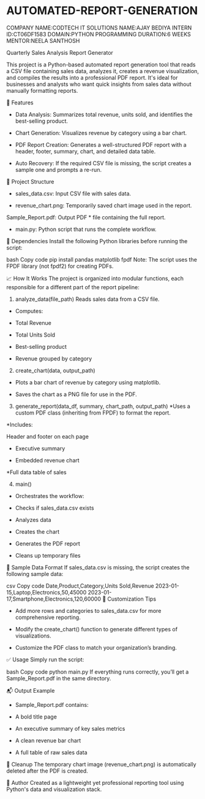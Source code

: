 # AUTOMATED-REPORT-GENERATION
COMPANY NAME:CODTECH IT SOLUTIONS
NAME:AJAY BEDIYA 
INTERN ID:CT06DF1583
DOMAIN:PYTHON PROGRAMMING
DURATION:6 WEEKS
MENTOR:NEELA SANTHOSH

Quarterly Sales Analysis Report Generator

This project is a Python-based automated report generation tool that reads a CSV file containing sales data, analyzes it, creates a revenue visualization, and compiles the results into a professional PDF report. It's ideal for businesses and analysts who want quick insights from sales data without manually formatting reports.

🚀 Features
* Data Analysis: Summarizes total revenue, units sold, and identifies the best-selling product.

* Chart Generation: Visualizes revenue by category using a bar chart.

* PDF Report Creation: Generates a well-structured PDF report with a header, footer, summary, chart, and detailed data table.

* Auto Recovery: If the required CSV file is missing, the script creates a sample one and prompts a re-run.

📂 Project Structure
* sales_data.csv: Input CSV file with sales data.

* revenue_chart.png: Temporarily saved chart image used in the report.

Sample_Report.pdf: Output PDF * file containing the full report.

* main.py: Python script that runs the complete workflow.

🧰 Dependencies
Install the following Python libraries before running the script:

bash
Copy code
pip install pandas matplotlib fpdf
Note: The script uses the FPDF library (not fpdf2) for creating PDFs.

📈 How It Works
The project is organized into modular functions, each responsible for a different part of the report pipeline:

1. analyze_data(file_path)
Reads sales data from a CSV file.

* Computes:

* Total Revenue

* Total Units Sold

* Best-selling product

* Revenue grouped by category

2. create_chart(data, output_path)
* Plots a bar chart of revenue by category using matplotlib.

* Saves the chart as a PNG file for use in the PDF.

3. generate_report(data_df, summary, chart_path, output_path)
*Uses a custom PDF class (inheriting from FPDF) to format the report.

*Includes:

Header and footer on each page

* Executive summary

* Embedded revenue chart

*Full data table of sales

4. main()
* Orchestrates the workflow:

* Checks if sales_data.csv exists

* Analyzes data

* Creates the chart

* Generates the PDF report

* Cleans up temporary files

📌 Sample Data Format
If sales_data.csv is missing, the script creates the following sample data:

csv
Copy code
Date,Product,Category,Units Sold,Revenue
2023-01-15,Laptop,Electronics,50,45000
2023-01-17,Smartphone,Electronics,120,60000
📝 Customization Tips
* Add more rows and categories to sales_data.csv for more comprehensive reporting.

* Modify the create_chart() function to generate different types of visualizations.

* Customize the PDF class to match your organization’s branding.

✅ Usage
Simply run the script:

bash
Copy code
python main.py
If everything runs correctly, you’ll get a Sample_Report.pdf in the same directory.

📬 Output Example
* Sample_Report.pdf contains:

* A bold title page

* An executive summary of key sales metrics

* A clean revenue bar chart

* A full table of raw sales data

🧹 Cleanup
The temporary chart image (revenue_chart.png) is automatically deleted after the PDF is created.

📧 Author
Created as a lightweight yet professional reporting tool using Python's data and visualization stack.
